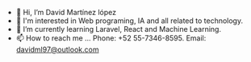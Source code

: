 - 👋 Hi, I’m David Martínez lópez
- 👀 I'm interested in Web programing, IA and all related to technology.
- 🌱 I’m currently learning Laravel, React and Machine Learning.
- 📫 How to reach me ...
  Phone: +52 55-7346-8595.
  Email: davidml97@outlook.com
